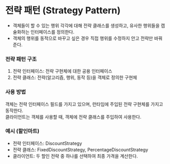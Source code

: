 # 전략 패턴 (Strategy Pattern)
* 객체들이 할 수 있는 행위 각각에 대해 전략 클래스를 생성하고, 유사한 행위들을 캡슐화하는 인터페이스를 정의한다.
* 객체의 행위를 동적으로 바꾸고 싶은 경우 직접 행위를 수정하지 안고 전략만 바꿔준다.

### 전략 패턴 구조
1. 전략 인터페이스: 전략 구현체에 대한 공용 인터페이스
1. 전략 클래스: 전략(알고리즘, 행위, 동작 등)을 객체로 정의한 구현체


### 사용 방법
객체는 전략 인터페이스 필드를 가지고 있으며, 런타임에 주입된 전략 구현체를 가지고 동작한다.  
클라이언트는 객체를 사용할 때, 객체에 전략 클래스를 주입하여 사용한다.

### 예시 (할인마트)
* 전략 인터페이스: DiscountStrategy
* 전략 클래스: FixedDiscountStrategy, PercentageDiscountStrategy
* 클라이언트: 두 할인 전략 중 하나를 선택하여 최종 가격을 계산한다.